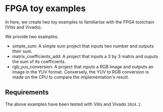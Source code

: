 # FPGA toy examples

In here, we create two toy examples to familiarise with the FPGA toolchain (Vitis and Vivado).

We provide two examples:
- simple_sum: A simple sum project that inputs two number and outputs their sum.
- matrix_coefficients_add: A project that inputs a 3 by 3 matrix and ouputs the sum of its coefficients.
- rgb_yuv_conversion: A project that inputs a RGB image and outputs an image in the YUV format. Conversely, the YUV to RGB conversion is made on the CPU to compare the implementation's result.

## Requirements

The above examples have been tested with Vitis and Vivado `2024.2`.